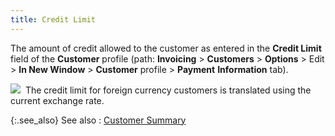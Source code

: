 ```yaml
---
title: Credit Limit
---
```



The amount of credit allowed to the customer as entered in the **Credit Limit** field of the **Customer**  profile (path: **Invoicing** >  **Customers** > **Options**  > Edit > **In 
 New Window** > **Customer**  profile > **Payment** **Information** tab).


![]({{site.mc_baseurl}}/img/note.gif)  The  credit limit for foreign currency customers is translated using the current  exchange rate.


{:.see_also}
See also
: [Customer  Summary](JavaScript:RelatedTopics1.Click())<!--Metadata type="DesignerControl" startspan
<object CLASSID="clsid:ADB880A6-D8FF-11CF-9377-00AA003B7A11"
	ID=RelatedTopics1
	TYPE="application/x-oleobject">
</object>-->

<object classid="clsid:ADB880A6-D8FF-11CF-9377-00AA003B7A11" id="RelatedTopics1" type="application/x-oleobject"> 
 <param name="Command" value="Related Topics">
<param name="Window" value="second">
<param name="Item1" value="Customer Summary;{{site.mc_chm}}/customer-profile-options/information-available/history/account-summary/customer_summary.html">
</object><!--Metadata type="DesignerControl" endspan-->
